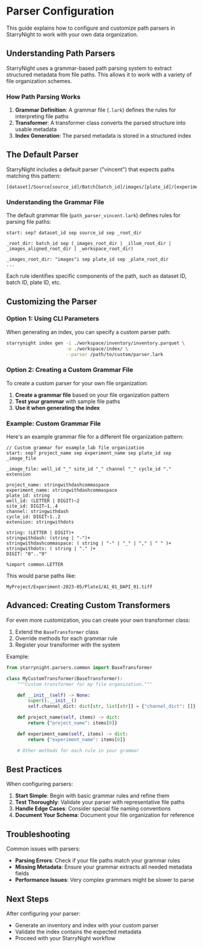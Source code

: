 # Parser Configuration

This guide explains how to configure and customize path parsers in StarryNight to work with your own data organization.

## Understanding Path Parsers

StarryNight uses a grammar-based path parsing system to extract structured metadata from file paths. This allows it to work with a variety of file organization schemes.

### How Path Parsing Works

1. **Grammar Definition**: A grammar file (`.lark`) defines the rules for interpreting file paths
2. **Transformer**: A transformer class converts the parsed structure into usable metadata
3. **Index Generation**: The parsed metadata is stored in a structured index

## The Default Parser

StarryNight includes a default parser ("vincent") that expects paths matching this pattern:

```
[dataset]/Source[source_id]/Batch[batch_id]/images/[plate_id]/[experiment_id]/Well[well_id]_Point[site_id]_[index]_Channel[channels]_Seq[sequence].ome.tiff
```

### Understanding the Grammar File

The default grammar file (`path_parser_vincent.lark`) defines rules for parsing file paths:

```
start: sep? dataset_id sep source_id sep _root_dir

_root_dir: batch_id sep (_images_root_dir | _illum_root_dir | _images_aligned_root_dir | _workspace_root_dir)

_images_root_dir: "images"i sep plate_id sep _plate_root_dir
...
```

Each rule identifies specific components of the path, such as dataset ID, batch ID, plate ID, etc.

## Customizing the Parser

### Option 1: Using CLI Parameters

When generating an index, you can specify a custom parser path:

```bash
starrynight index gen -i ./workspace/inventory/inventory.parquet \
                      -o ./workspace/index/ \
                      --parser /path/to/custom/parser.lark
```

### Option 2: Creating a Custom Grammar File

To create a custom parser for your own file organization:

1. **Create a grammar file** based on your file organization pattern
2. **Test your grammar** with sample file paths
3. **Use it when generating the index**

### Example: Custom Grammar File

Here's an example grammar file for a different file organization pattern:

```
// Custom grammar for example_lab file organization
start: sep? project_name sep experiment_name sep plate_id sep _image_file

_image_file: well_id "_" site_id "_" channel "_" cycle_id "." extension

project_name: stringwithdashcommaspace
experiment_name: stringwithdashcommaspace
plate_id: string
well_id: (LETTER | DIGIT)~2
site_id: DIGIT~1..4
channel: stringwithdash
cycle_id: DIGIT~1..2
extension: stringwithdots

string: (LETTER | DIGIT)+
stringwithdash: (string | "-")+
stringwithdashcommaspace: ( string | "-" | "_" | "," | " " )+
stringwithdots: ( string | "." )+
DIGIT: "0".."9"

%import common.LETTER
```

This would parse paths like:
```
MyProject/Experiment-2023-05/Plate1/A1_01_DAPI_01.tiff
```

## Advanced: Creating Custom Transformers

For even more customization, you can create your own transformer class:

1. Extend the `BaseTransformer` class
2. Override methods for each grammar rule
3. Register your transformer with the system

Example:
```python
from starrynight.parsers.common import BaseTransformer

class MyCustomTransformer(BaseTransformer):
    """Custom transformer for my file organization."""

    def __init__(self) -> None:
        super().__init__()
        self.channel_dict: dict[str, list[str]] = {"channel_dict": []}

    def project_name(self, items) -> dict:
        return {"project_name": items[0]}

    def experiment_name(self, items) -> dict:
        return {"experiment_name": items[0]}

    # Other methods for each rule in your grammar
```

## Best Practices

When configuring parsers:

1. **Start Simple**: Begin with basic grammar rules and refine them
2. **Test Thoroughly**: Validate your parser with representative file paths
3. **Handle Edge Cases**: Consider special file naming conventions
4. **Document Your Schema**: Document your file organization for reference

## Troubleshooting

Common issues with parsers:

- **Parsing Errors**: Check if your file paths match your grammar rules
- **Missing Metadata**: Ensure your grammar extracts all needed metadata fields
- **Performance Issues**: Very complex grammars might be slower to parse

## Next Steps

After configuring your parser:

- Generate an inventory and index with your custom parser
- Validate the index contains the expected metadata
- Proceed with your StarryNight workflow
